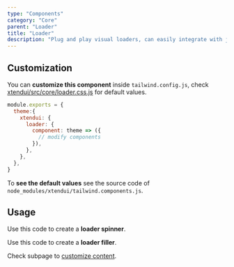 ```yaml
---
type: "Components"
category: "Core"
parent: "Loader"
title: "Loader"
description: "Plug and play visual loaders, can easily integrate with javascript."
---
```


## Customization

You can **customize this component** inside `tailwind.config.js`, check [xtendui/src/core/loader.css.js](https://github.com/minimit/xtendui/blob/master/src/core/loader.css.js) for default values.

```jsx
module.exports = {
  theme:{
    xtendui: {
      loader: {
        component: theme => ({
          // modify components
        }),
      },
    },
  },
}
```

To **see the default values** see the source code of `node_modules/xtendui/tailwind.components.js`.

## Usage

Use this code to create a **loader spinner**.

<demo>
  <demovanilla src="vanilla/components/core/loader/spinner">
  </demovanilla>
</demo>

Use this code to create a **loader filler**.

<demo>
  <demovanilla src="vanilla/components/core/loader/filler-x">
  </demovanilla>
</demo>

Check subpage to [customize content](/components/core/loader/content#filler).
